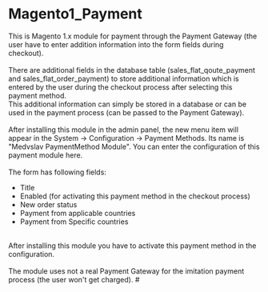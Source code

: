 # Magento1_Payment
This is Magento 1.x module for payment through the Payment Gateway (the user have to enter addition information into the form fields during checkout).<br />
<br />
There are additional fields in the database table (sales_flat_qoute_payment and sales_flat_order_payment) to store additional information which is entered by the user during the checkout process after selecting this payment method.<br />
This additional information can simply be stored in a database or can be used in the payment process (can be passed to the Payment Gateway).<br />
<br />
After installing this module in the admin panel, the new menu item will appear in the System -> Configuration -> Payment Methods. Its name is "Medvslav PaymentMethod Module".
You can enter the configuration of this payment module here.<br />
<br />
The form has following fields:<br />
- Title<br />
- Enabled (for activating this payment method in the checkout process)<br />
- New order status<br />
- Payment from applicable countries<br />
- Payment from Specific countries<br />
<br />
After installing this module you have to activate this payment method in the configuration.<br />
<br />
The module uses not a real Payment Gateway for the imitation payment process (the user won't get charged).
#
	

